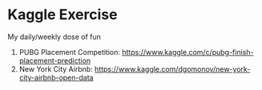 # Kaggle Exercise

My daily/weekly dose of fun

1. PUBG Placement Competition: https://www.kaggle.com/c/pubg-finish-placement-prediction
2. New York City Airbnb: https://www.kaggle.com/dgomonov/new-york-city-airbnb-open-data
